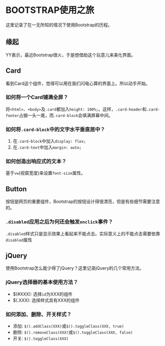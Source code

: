 # BOOTSTRAP使用之旅
这里记录了在一无所知的情况下使用Bootstrap的历程。

## 缘起
YY表示，最近Bootstrap很火，于是想借助这个玩意儿来美化界面。

## Card
看到Card这个组件，觉得可以用在我们闪电心算的界面上。所以动手开始。

### 如何将一个Card铺满全屏？
将`<html>`、`<body>`及`.card`都加入`height: 100%;`。这样，`.card-header`和`.card-footer`占据一头一尾，而`.card-block`会填满屏幕中间。

### 如何将`.card-block`中的文字水平垂直居中？
1. 在`.card-block`中加入`display: flex;`
2. 在`.card-text`中加入`margin: auto;`

### 如何创造出响应式的文本？
基于`vw`(视窗宽度)来设置`font-size`属性。

## Button
按钮是网页的重要组件，Bootstrap的按钮设计得很漂亮，但是有些细节需要注意的。

### `.disabled`应用之后为何还会触发`onclick`事件？
`.disabled`样式只是显示效果上看起来不能点击。实际意义上的不能点击需要依靠`disabled`属性

## jQuery
使用Bootstrap怎么能少得了jQuery？这里记录jQuery的几个常用方法。

### jQuery选择器的基本使用方法？
- $(#XXX): 选择`id`为XXX的组件
- $(.XXX): 选择样式具有XXX的组件

### 如何添加、删除、开关样式？
- 添加: `$().addClass(XXX)`或`$().toggleClass(XXX, true)`
- 删除: `$().removeClass(XXX)`或`$().toggleClass(XXX, false)`
- 开关: `$().toggleClass(XXX)`
